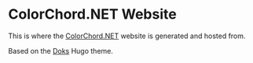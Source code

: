 # ColorChord.NET Website

This is where the [ColorChord.NET](https://www.colorchord.net) website is generated and hosted from.

Based on the [Doks](https://getdoks.org/) Hugo theme.

